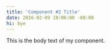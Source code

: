 ```yaml
---
title: 'Component #2 Title'
date: 2016-02-09 18:06:00 -08:00
hi: bye
---
```


This is the body text of my component.